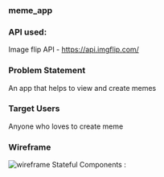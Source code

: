 ### meme_app
### API used:

Image flip API - https://api.imgflip.com/

### Problem Statement

An app that helps to view and create memes

### Target Users

Anyone who loves to create meme


### Wireframe
![wireframe]()
Stateful Components :





